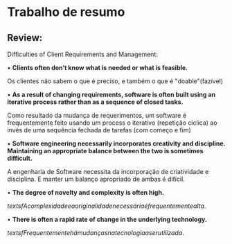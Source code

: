# Trabalho de resumo 

## Review:

Difficulties of Client Requirements and Management: 




• **Clients often don’t know what is needed or what is feasible.**

$\textsf{  Os clientes não sabem o que é preciso, e também o que é "doable"(fazível) }$ 
  
• **As a result of changing requirements, software is often built using an iterative process rather than as a sequence of closed tasks.**

$\textsf{Como resultado da mudança de requerimentos, um software é frequentemente feito usando um process
o iterativo (repetição cíclica) ao invés de uma sequência fechada de tarefas (com começo e fim)}$ 
 
• **Software engineering necessarily incorporates creativity and discipline. Maintaining an appropriate balance between the two is sometimes difficult.**

$\textsf{  A engenharia de Software necessita da incorporação de criatividade e disciplina. E manter um balanço apropriado de ambas é difícil. }$ 
 
• **The degree of novelty and complexity is often high.**

$textsf{ A complexidade e a originalidade necessária é frequentemente alta. }$ 
  
• **There is often a rapid rate of change in the underlying technology.**

$textsf{ Frequentemente há mudanças na tecnologia a ser utilizada.}$ 
  


